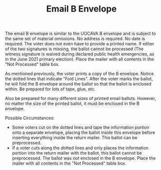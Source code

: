 ﻿---
layout: slide
title: "Email B Envelope"
---

The email B envelope is similar to the UOCAVA B envelope and is subject to the same set of material omissions.  No address is required.  No date is required.  The voter does not even have to provide a printed name.  If either of the two signatures is missing, the ballot cannot be processed (The witness signature is waived during declared public health emergencies, as in the June 2021 primary election).  Place the mailer with all contents in the "Not Processed" table box.  

As mentioned previously, the voter prints a copy of the B envelope.  Notice the dotted lines that indicate "Fold Lines".   After the voter marks the ballot, he will fold the B envelope around the ballot so that the ballot is enclosed within.  Be prepared for lots of tape, glue, etc.

Also be prepared for many different sizes of printed email ballots.  However, no matter the size of the printed ballot, it must be enclosed in the B envelope. 

Possible Circumstances:
*  Some voters cut on the dotted lines and tape the information portion onto a separate envelope, placing the ballot inside this envelope before inserting everything inside the return mailer.  This ballot can be preprocessed.
*  If a voter cuts along the dotted lines and only places the information portion into the return mailer with the ballot, this ballot cannot be preprocessed.  The ballot was not enclosed in the B envelope.  Place the mailer with all contents in the "Not Processed" table box.
